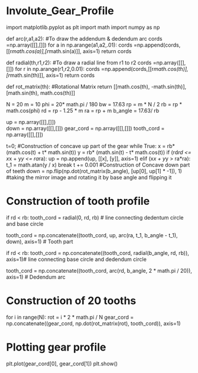 # Involute_Gear_Profile
import matplotlib.pyplot as plt
import math
import numpy as np


def arc(r,a1,a2):   #To draw the addendum & dedendum arc
    cords =np.array([[],[]])
    for a in np.arange(a1,a2,.01):
        cords =np.append(cords,[[r*math.cos(a)],[r*math.sin(a)]], axis=1)
    return cords

def radial(th,r1,r2):  #To draw a radial line from r1 to r2
    cords =np.array([[],[]])
    for r in np.arange(r1,r2,0.01):
        cords =np.append(cords,[[r*math.cos(th)],[r*math.sin(th)]], axis=1)
    return cords

def rot_matrix(th):   #Rotational Matrix
    return [[math.cos(th), -math.sin(th)], [math.sin(th), math.cos(th)]]


N = 20
m = 10
phi = 20* math.pi / 180
bw = 17.63
rp = m * N / 2
rb = rp * math.cos(phi)
rd = rp - 1.25 * m
ra = rp + m
b_angle = 17.63/ rb

up = np.array([[],[]])     
down = np.array([[],[]])
gear_cord = np.array([[],[]])
tooth_cord = np.array([[],[]])

t=0;
#Construction of concave up part of the gear
while True:
    x = rb* (math.cos(t) + t* math.sin(t))
    y = rb* (math.sin(t) - t* math.cos(t))
    if (rd*rd <= x*x + y*y <= ra*ra):
        up = np.append(up, [[x], [y]], axis=1)
    elif (x*x + y*y > ra*ra):
        t_1 = math.atan(y / x)
        break
    t += 0.001
#Construction of Concave down part of teeth
down = np.flip(np.dot(rot_matrix(b_angle), [up[0], up[1] * -1]), 1)  #taking the mirror image and rotating it by base angle and flipping it    


# Construction of tooth profile
if rd < rb:
    tooth_cord = radial(0, rd, rb)  # line connecting dedentum circle and base circle

tooth_cord = np.concatenate((tooth_cord, up, arc(ra, t_1, b_angle - t_1), down), axis=1)  # Tooth part



if rd < rb:
    tooth_cord = np.concatenate((tooth_cord, radial(b_angle, rd, rb)), axis=1)# line connecting base circle and dedendum circle

tooth_cord = np.concatenate((tooth_cord, arc(rd, b_angle, 2 * math.pi / 20)), axis=1)  # Dedendum arc


# Construction of 20 tooths
for i in range(N):
    rot = i * 2 * math.pi / N
    gear_cord = np.concatenate((gear_cord, np.dot(rot_matrix(rot), tooth_cord)), axis=1)

# Plotting gear profile
plt.plot(gear_cord[0], gear_cord[1])
plt.show()
